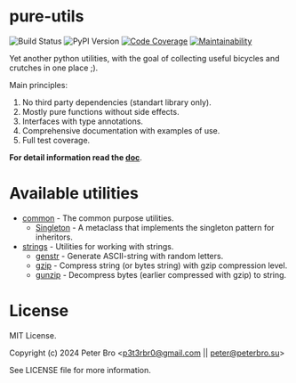# pure-utils

![Build Status](https://github.com/p3t3rbr0/py3-pure-utils/actions/workflows/build.yaml/badge.svg?branch=master)
![PyPI Version](https://img.shields.io/pypi/v/pure-utils)
[![Code Coverage](https://codecov.io/gh/p3t3rbr0/py3-pure-utils/graph/badge.svg?token=283H0MAGUP)](https://codecov.io/gh/p3t3rbr0/py3-pure-utils)
[![Maintainability](https://api.codeclimate.com/v1/badges/14f70c48db708a419309/maintainability)](https://codeclimate.com/github/p3t3rbr0/py3-pure-utils/maintainability)

Yet another python utilities, with the goal of collecting useful bicycles and crutches in one place ;).

Main principles:

1. No third party dependencies (standart library only).
2. Mostly pure functions without side effects.
3. Interfaces with type annotations.
4. Comprehensive documentation with examples of use.
5. Full test coverage.

**For detail information read the [doc](https://p3t3rbr0.github.io/py3-pure-utils/)**.

# Available utilities

* [common](https://p3t3rbr0.github.io/py3-pure-utils/refs/common.html) - The common purpose utilities.
  * [Singleton](https://p3t3rbr0.github.io/py3-pure-utils/refs/common.html#common.Singleton) - A metaclass that implements the singleton pattern for inheritors.
* [strings](https://p3t3rbr0.github.io/py3-pure-utils/refs/strings.html) - Utilities for working with strings.
  * [genstr](https://p3t3rbr0.github.io/py3-pure-utils/refs/strings.html#strings.genstr) - Generate ASCII-string with random letters.
  * [gzip](https://p3t3rbr0.github.io/py3-pure-utils/refs/strings.html#strings.gzip) - Compress string (or bytes string) with gzip compression level.
  * [gunzip](https://p3t3rbr0.github.io/py3-pure-utils/refs/strings.html#strings.gunzip) - Decompress bytes (earlier compressed with gzip) to string.

# License

MIT License.

Copyright (c) 2024 Peter Bro <p3t3rbr0@gmail.com || peter@peterbro.su>

See LICENSE file for more information.
